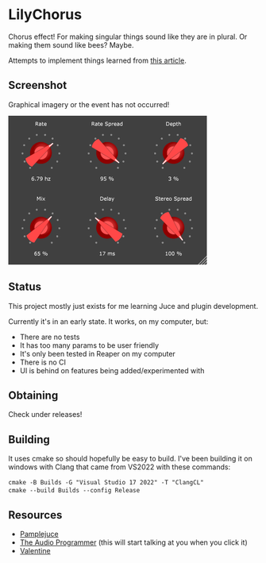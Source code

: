 # LilyChorus

Chorus effect! For making singular things sound like they are in plural. Or making them sound like bees? Maybe.

Attempts to implement things learned from [this article](https://www.soundonsound.com/techniques/more-creative-synthesis-delays).

## Screenshot

Graphical imagery or the event has not occurred!

<img src="https://github.com/lilyvanoekel/LilyChorus/blob/main/screenshot.png?raw=true" alt="Description" width="400" height="300" />

## Status

This project mostly just exists for me learning Juce and plugin development.

Currently it's in an early state. It works, on my computer, but:

- There are no tests
- It has too many params to be user friendly
- It's only been tested in Reaper on my computer
- There is no CI
- UI is behind on features being added/experimented with

## Obtaining

Check under releases!

## Building

It uses cmake so should hopefully be easy to build. I've been building it on windows with Clang that came from VS2022 with these commands:

```
cmake -B Builds -G "Visual Studio 17 2022" -T "ClangCL"
cmake --build Builds --config Release
```

## Resources

- [Pamplejuce](https://github.com/sudara/pamplejuce)
- [The Audio Programmer](https://www.youtube.com/@TheAudioProgrammer) (this will start talking at you when you click it)
- [Valentine](https://github.com/Tote-Bag-Labs/valentine)

